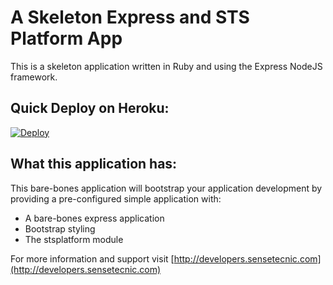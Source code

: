 A Skeleton Express and STS Platform App
=======================================

This is a skeleton application written in Ruby and using the Express NodeJS framework.

## Quick Deploy on Heroku:

[![Deploy](https://www.herokucdn.com/deploy/button.png)](https://heroku.com/deploy)

## What this application has:

This bare-bones application will bootstrap your application development by providing a pre-configured simple application with:

* A bare-bones express application
* Bootstrap styling
* The stsplatform module

For more information and support visit [http://developers.sensetecnic.com](http://developers.sensetecnic.com)
